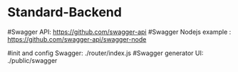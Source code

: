 # Standard-Backend

#Swagger API: https://github.com/swagger-api
#Swagger Nodejs example : https://github.com/swagger-api/swagger-node

#init and config Swagger: ./router/index.js
#Swagger generator UI: ./public/swagger